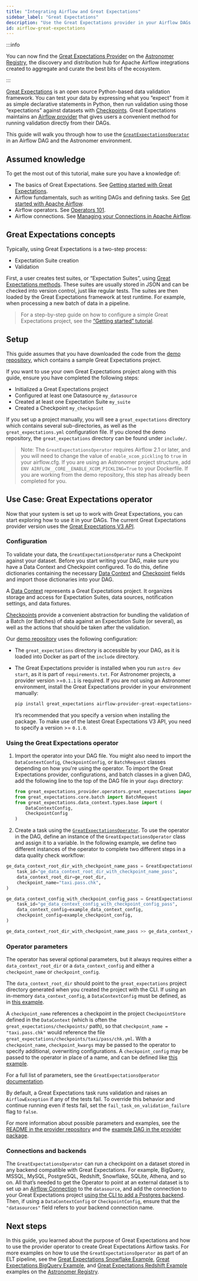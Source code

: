 ```yaml
---
title: "Integrating Airflow and Great Expectations"
sidebar_label: "Great Expectations"
description: "Use the Great Expectations provider in your Airflow DAGs."
id: airflow-great-expectations
---
```


:::info

You can now find the [Great Expectations Provider](https://registry.astronomer.io/providers/great-expectations) on the [Astronomer Registry](https://registry.astronomer.io), the discovery and distribution hub for Apache Airflow integrations created to aggregate and curate the best bits of the ecosystem.

:::

[Great Expectations](https://greatexpectations.io) is an open source Python-based data validation framework. You can test your data by expressing what you “expect” from it as simple declarative statements in Python, then run validation using those “expectations” against datasets with [Checkpoints](https://docs.greatexpectations.io/docs/reference/checkpoints_and_actions). Great Expectations maintains an [Airflow provider](https://registry.astronomer.io/providers/great-expectations) that gives users a convenient method for running validation directly from their DAGs.

This guide will walk you through how to use the [`GreatExpectationsOperator`](https://registry.astronomer.io/providers/great-expectations/modules/greatexpectationsoperator) in an Airflow DAG and the Astronomer environment.

## Assumed knowledge

To get the most out of this tutorial, make sure you have a knowledge of:

- The basics of Great Expectations. See [Getting started with Great Expectations](https://docs.greatexpectations.io/docs/tutorials/getting_started/tutorial_overview).
- Airflow fundamentals, such as writing DAGs and defining tasks. See [Get started with Apache Airflow](get-started-with-airflow.md).
- Airflow operators. See [Operators 101](https://www.astronomer.io/guides/what-is-an-operator/).
- Airflow connections. See [Managing your Connections in Apache Airflow](https://www.astronomer.io/guides/connections/).

## Great Expectations concepts

Typically, using Great Expectations is a two-step process:

- Expectation Suite creation
- Validation

First, a user creates test suites, or “Expectation Suites”, using [Great Expectations methods](https://docs.greatexpectations.io/docs/reference/expectations/). These suites are usually stored in JSON and can be checked into version control, just like regular tests. The suites are then loaded by the Great Expectations framework at test runtime. For example, when processing a new batch of data in a pipeline.

> For a step-by-step guide on how to configure a simple Great Expectations project, see the [“Getting started” tutorial](https://docs.greatexpectations.io/en/latest/guides/tutorials.html).

## Setup

This guide assumes that you have downloaded the code from the [demo repository](https://github.com/astronomer/airflow-data-quality-demo/), which contains a sample Great Expectations project.

If you want to use your own Great Expectations project along with this guide, ensure you have completed the following steps:

- Initialized a Great Expectations project
- Configured at least one Datasource `my_datasource`
- Created at least one Expectation Suite `my_suite`
- Created a Checkpoint `my_checkpoint`

If you set up a project manually, you will see a `great_expectations` directory which contains several sub-directories, as well as the `great_expectations.yml` configuration file. If you cloned the demo repository, the `great_expectations` directory can be found under `include/`.

> Note: The `GreatExpectationsOperator` requires Airflow 2.1 or later, and you will need to change the value of `enable_xcom_pickling` to `true` in your airflow.cfg. If you are using an Astronomer project structure, add `ENV AIRFLOW__CORE__ENABLE_XCOM_PICKLING=True` to your Dockerfile. If you are working from the demo repository, this step has already been completed for you.

## Use Case: Great Expectations operator

Now that your system is set up to work with Great Expectations, you can start exploring how to use it in your DAGs. The current Great Expectations provider version uses the [Great Expectations V3 API](https://docs.greatexpectations.io/docs/).

### Configuration

To validate your data, the `GreatExpectationsOperator` runs a Checkpoint against your dataset. Before you start writing your DAG, make sure you have a Data Context and Checkpoint configured. To do this, define dictionaries containing the necessary [Data Context](https://github.com/astronomer/airflow-data-quality-demo/blob/main/include/great_expectations/configs/snowflake_configs.py#L14) and [Checkpoint](https://github.com/astronomer/airflow-data-quality-demo/blob/main/include/great_expectations/configs/snowflake_configs.py#L99) fields and import those dictionaries into your DAG.

A [Data Context](https://docs.greatexpectations.io/docs/reference/data_context) represents a Great Expectations project. It organizes storage and access for Expectation Suites, data sources, notification settings, and data fixtures.

[Checkpoints](https://docs.greatexpectations.io/docs/reference/checkpoints_and_actions) provide a convenient abstraction for bundling the validation of a Batch (or Batches) of data against an Expectation Suite (or several), as well as the actions that should be taken after the validation.

Our [demo repository](https://github.com/astronomer/airflow-data-quality-demo/) uses the following configuration:

- The `great_expectations` directory is accessible by your DAG, as it is loaded into Docker as part of the `include` directory.
- The Great Expectations provider is installed when you run `astro dev start`, as it is part of `requirements.txt`. For Astronomer projects, a provider version >=`0.1.1` is required. If you are not using an Astronomer environment, install the Great Expectations provider in your environment manually:

    ```bash
    pip install great_expectations airflow-provider-great-expectations>=0.1.0
    ```

    It’s recommended that you specify a version when installing the package. To make use of the latest Great Expectations V3 API, you need to specify a version >= `0.1.0`.

### Using the Great Expectations operator

1. Import the operator into your DAG file. You might also need to import the `DataContextConfig`, `CheckpointConfig`, or `BatchRequest` classes depending on how you're using the operator. To import the Great Expectations provider, configurations, and batch classes in a given DAG, add the following line to the top of the DAG file in your `dags` directory:

    ```python
    from great_expectations_provider.operators.great_expectations import GreatExpectationsOperator
    from great_expectations.core.batch import BatchRequest
    from great_expectations.data_context.types.base import (
        DataContextConfig,
        CheckpointConfig
    )
    ```

2. Create a task using the [`GreatExpectationsOperator`](https://registry.astronomer.io/providers/great-expectations/modules/greatexpectationsoperator). To use the operator in the DAG, define an instance of the `GreatExpectationsOperator` class and assign it to a variable. In the following example, we define two different instances of the operator to complete two different steps in a data quality check workflow:

  ```python
  ge_data_context_root_dir_with_checkpoint_name_pass = GreatExpectationsOperator(
      task_id="ge_data_context_root_dir_with_checkpoint_name_pass",
      data_context_root_dir=ge_root_dir,
      checkpoint_name="taxi.pass.chk",
  )

  ge_data_context_config_with_checkpoint_config_pass = GreatExpectationsOperator(
      task_id="ge_data_context_config_with_checkpoint_config_pass",
      data_context_config=example_data_context_config,
      checkpoint_config=example_checkpoint_config,
  )

  ge_data_context_root_dir_with_checkpoint_name_pass >> ge_data_context_config_with_checkpoint_config_pass
  ```

### Operator parameters

The operator has several optional parameters, but it always requires either a `data_context_root_dir` or a `data_context_config` and either a `checkpoint_name` or `checkpoint_config`.

The `data_context_root_dir` should point to the `great_expectations` project directory generated when you created the project with the CLI. If using an in-memory `data_context_config`, a `DataContextConfig` must be defined, as in [this example](https://github.com/great-expectations/airflow-provider-great-expectations/blob/main/include/great_expectations/object_configs/example_data_context_config.py).

A `checkpoint_name` references a checkpoint in the project `CheckpointStore` defined in the `DataContext` (which is often the `great_expectations/checkpoints/` path), so that `checkpoint_name = "taxi.pass.chk"` would reference the file `great_expectations/checkpoints/taxi/pass/chk.yml`. With a `checkpoint_name`, `checkpoint_kwargs` may be passed to the operator to specify additional, overwriting configurations. A `checkpoint_config` may be passed to the operator in place of a name, and can be defined like [this example](https://github.com/great-expectations/airflow-provider-great-expectations/blob/main/include/great_expectations/object_configs/example_checkpoint_config.py).

For a full list of parameters, see the `GreatExpectationsOperator` [documentation](https://registry.astronomer.io/providers/great-expectations/modules/greatexpectationsoperator).

By default, a Great Expectations task runs validation and raises an `AirflowException` if any of the tests fail. To override this behavior and continue running even if tests fail, set the `fail_task_on_validation_failure` flag to `false`.

For more information about possible parameters and examples, see the [README in the provider repository](https://github.com/great-expectations/airflow-provider-great-expectations) and the [example DAG in the provider package](https://registry.astronomer.io/dags/example-great-expectations-dag).

### Connections and backends

The `GreatExpectationsOperator` can run a checkpoint on a dataset stored in any backend compatible with Great Expectations. For example, BigQuery, MSSQL, MySQL, PostgreSQL, Redshift, Snowflake, SQLite, Athena, and so on. All that’s needed to get the Operator to point at an external dataset is to set up an [Airflow Connection](https://www.astronomer.io/guides/connections) to the `datasource`, and add the connection to your Great Expectations project [using the CLI to add a Postgres backend](https://docs.greatexpectations.io/docs/guides/connecting_to_your_data/database/postgres). Then, if using a `DataContextConfig` or `CheckpointConfig`, ensure that the `"datasources"` field refers to your backend connection name.

## Next steps

In this guide, you learned about the purpose of Great Expectations and how to use the provider operator to create Great Expectations Airflow tasks. For more examples on how to use the `GreatExpectationsOperator` as part of an ELT pipeline, see the [Great Expectations Snowflake Example](https://registry.astronomer.io/dags/great-expectations-snowflake), [Great Expectations BigQuery Example](https://registry.astronomer.io/dags/great-expectations-bigquery), and [Great Expectations Redshift Example](https://registry.astronomer.io/dags/great-expectations-redshift) examples on the [Astronomer Registry](https://registry.astronomer.io/).

